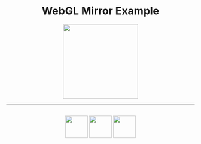 <h1 align="center"> WebGL Mirror Example</h1>

<div align="center">
 <a href="./index.html">
 <img src="https://assets.codepen.io/6566924/web-gl-mirror-screenshot.PNG" alt="" height="200"></a>
</div>



----
<br>

<div align="center">
 <a href="./webgl-mirror-example/index.html">
 <img src="https://cdn-icons-png.flaticon.com/512/136/136528.png" alt="" width="60"></a>
 <a href="./webgl-mirror-example/script.js">
 <img src="https://cdn-icons-png.flaticon.com/512/136/136530.png" alt="" width="60"></a>
<a href="./webgl-mirror-example/style.css">
<img src="https://cdn-icons-png.flaticon.com/512/136/136527.png" alt="" width="60"></a>
</div>